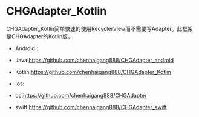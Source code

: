 # CHGAdapter_Kotlin

CHGAdapter_Kotlin简单快速的使用RecyclerView而不需要写Adapter。此框架是CHGAdapter的Kotlin版。
- Android : 
- Java:https://github.com/chenhaigang888/CHGAdapter_android 
- Kotlin:https://github.com/chenhaigang888/CHGAdapter_Kotlin

- Ios: 
- oc:https://github.com/chenhaigang888/CHGAdapter 
- swift:https://github.com/chenhaigang888/CHGAdapter_swift
